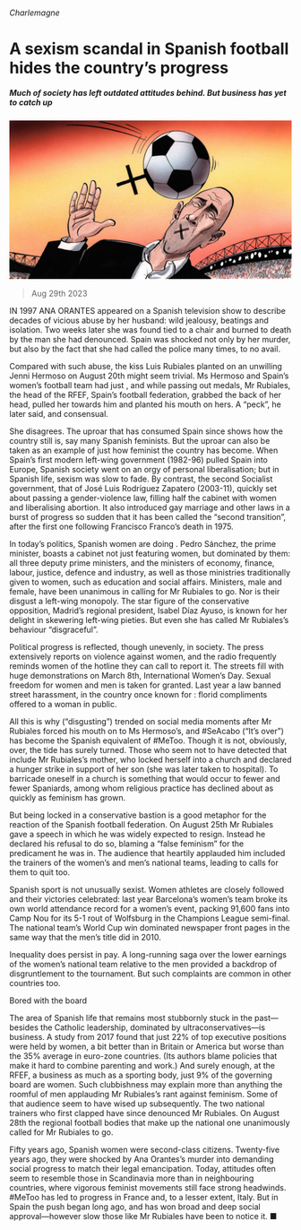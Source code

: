 ###### Charlemagne

# A sexism scandal in Spanish football hides the country’s progress 

##### Much of society has left outdated attitudes behind. But business has yet to catch up 

![image](images/20230902_EUD000.jpg) 

> Aug 29th 2023 

IN 1997 ANA ORANTES appeared on a Spanish television show to describe decades of vicious abuse by her husband: wild jealousy, beatings and isolation. Two weeks later she was found tied to a chair and burned to death by the man she had denounced. Spain was shocked not only by her murder, but also by the fact that she had called the police many times, to no avail.

Compared with such abuse, the kiss Luis Rubiales planted on an unwilling Jenni Hermoso on August 20th might seem trivial. Ms Hermoso and Spain’s women’s football team had just , and while passing out medals, Mr Rubiales, the head of the RFEF, Spain’s football federation, grabbed the back of her head, pulled her towards him and planted his mouth on hers. A “peck”, he later said, and consensual. 

She disagrees. The uproar that has consumed Spain since shows how the country still is, say many Spanish feminists. But the uproar can also be taken as an example of just how feminist the country has become. When Spain’s first modern left-wing government (1982-96) pulled Spain into Europe, Spanish society went on an orgy of personal liberalisation; but in Spanish life, sexism was slow to fade. By contrast, the second Socialist government, that of José Luis Rodríguez Zapatero (2003-11), quickly set about passing a gender-violence law, filling half the cabinet with women and liberalising abortion. It also introduced gay marriage and other laws in a burst of progress so sudden that it has been called the “second transition”, after the first one following Francisco Franco’s death in 1975. 

In today’s politics, Spanish women are doing . Pedro Sánchez, the prime minister, boasts a cabinet not just featuring women, but dominated by them: all three deputy prime ministers, and the ministers of economy, finance, labour, justice, defence and industry, as well as those ministries traditionally given to women, such as education and social affairs. Ministers, male and female, have been unanimous in calling for Mr Rubiales to go. Nor is their disgust a left-wing monopoly. The star figure of the conservative opposition, Madrid’s regional president, Isabel Díaz Ayuso, is known for her delight in skewering left-wing pieties. But even she has called Mr Rubiales’s behaviour “disgraceful”. 

Political progress is reflected, though unevenly, in society. The press extensively reports on violence against women, and the radio frequently reminds women of the hotline they can call to report it. The streets fill with huge demonstrations on March 8th, International Women’s Day. Sexual freedom for women and men is taken for granted. Last year a law banned street harassment, in the country once known for : florid compliments offered to a woman in public.

All this is why  (“disgusting”) trended on social media moments after Mr Rubiales forced his mouth on to Ms Hermoso’s, and #SeAcabo (“It’s over”) has become the Spanish equivalent of #MeToo. Though it is not, obviously, over, the tide has surely turned. Those who seem not to have detected that include Mr Rubiales’s mother, who locked herself into a church and declared a hunger strike in support of her son (she was later taken to hospital). To barricade oneself in a church is something that would occur to fewer and fewer Spaniards, among whom religious practice has declined about as quickly as feminism has grown.

But being locked in a conservative bastion is a good metaphor for the reaction of the Spanish football federation. On August 25th Mr Rubiales gave a speech in which he was widely expected to resign. Instead he declared his refusal to do so, blaming a “false feminism” for the predicament he was in. The audience that heartily applauded him included the trainers of the women’s and men’s national teams, leading to calls for them to quit too. 

Spanish sport is not unusually sexist. Women athletes are closely followed and their victories celebrated: last year Barcelona’s women’s team broke its own world attendance record for a women’s event, packing 91,600 fans into Camp Nou for its 5-1 rout of Wolfsburg in the Champions League semi-final. The national team’s World Cup win dominated newspaper front pages in the same way that the men’s title did in 2010. 

Inequality does persist in pay. A long-running saga over the lower earnings of the women’s national team relative to the men provided a backdrop of disgruntlement to the tournament. But such complaints are common in other countries too.

Bored with the board

The area of Spanish life that remains most stubbornly stuck in the past—besides the Catholic leadership, dominated by ultraconservatives—is business. A study from 2017 found that just 22% of top executive positions were held by women, a bit better than in Britain or America but worse than the 35% average in euro-zone countries. (Its authors blame policies that make it hard to combine parenting and work.) And surely enough, at the RFEF, a business as much as a sporting body, just 9% of the governing board are women. Such clubbishness may explain more than anything the roomful of men applauding Mr Rubiales’s rant against feminism. Some of that audience seem to have wised up subsequently. The two national trainers who first clapped have since denounced Mr Rubiales. On August 28th the regional football bodies that make up the national one unanimously called for Mr Rubiales to go.

Fifty years ago, Spanish women were second-class citizens. Twenty-five years ago, they were shocked by Ana Orantes’s murder into demanding social progress to match their legal emancipation. Today, attitudes often seem to resemble those in Scandinavia more than in neighbouring countries, where vigorous feminist movements still face strong headwinds. #MeToo has led to progress in France and, to a lesser extent, Italy. But in Spain the push began long ago, and has won broad and deep social approval—however slow those like Mr Rubiales have been to notice it. ■









